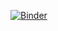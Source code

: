 [![Binder](https://mybinder.org/badge.svg)](https://mybinder.org/v2/gh/fortierq/MP2I_2021/main?urlpath=lab/tree/1_OCaml/1_variables.ipynb)
